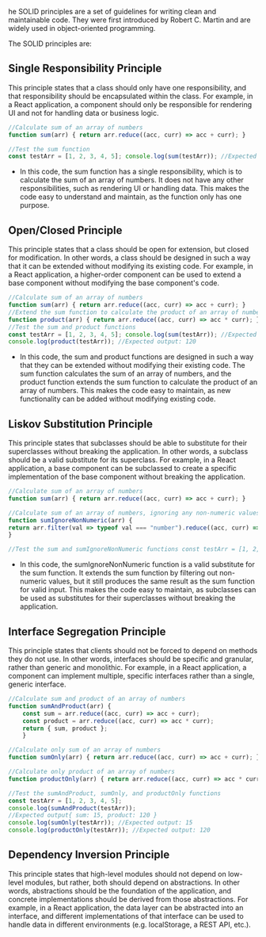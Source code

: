 he SOLID principles are a set of guidelines for writing clean and maintainable code. They were first introduced by Robert C. Martin and are widely used in object-oriented programming.

The SOLID principles are:

## Single Responsibility Principle 
This principle states that a class should only have one responsibility, and that responsibility should 
be encapsulated within the class. For example, in a React application, a component should only be responsible for rendering UI and not for handling data or business logic.

```js
//Calculate sum of an array of numbers 
function sum(arr) { return arr.reduce((acc, curr) => acc + curr); }

//Test the sum function 
const testArr = [1, 2, 3, 4, 5]; console.log(sum(testArr)); //Expected output: 15
```
* In this code, the sum function has a single responsibility, which is to calculate the sum of an array of numbers. It does not have any other responsibilities, such as rendering UI or handling data. This makes the code easy to understand and maintain, as the function only has one purpose.

## Open/Closed Principle 
This principle states that a class should be open for extension, but closed for modification. In other words, a class should be designed in such a way that it can be extended without modifying its existing code. For example, in a React application, a higher-order component can be used to extend a base component without modifying the base component's code.

```js
//Calculate sum of an array of numbers 
function sum(arr) { return arr.reduce((acc, curr) => acc + curr); }
//Extend the sum function to calculate the product of an array of numbers
function product(arr) { return arr.reduce((acc, curr) => acc * curr); }
//Test the sum and product functions 
const testArr = [1, 2, 3, 4, 5]; console.log(sum(testArr)); //Expected output:15
console.log(product(testArr)); //Expected output: 120
```

* In this code, the sum and product functions are designed in such a way that they can be extended without modifying their existing code. The sum function calculates the sum of an array of numbers, and the product function extends the sum function to calculate the product of an array of numbers. This makes the code easy to maintain, as new functionality can be added without modifying existing code.

## Liskov Substitution Principle 
This principle states that subclasses should be able to substitute for their superclasses without breaking the application. In other words, a subclass should be a valid substitute for its superclass. For example, in a React application, a base component can be subclassed to create a specific implementation of the base component without breaking the application.

```js
//Calculate sum of an array of numbers 
function sum(arr) { return arr.reduce((acc, curr) => acc + curr); }

//Calculate sum of an array of numbers, ignoring any non-numeric values 
function sumIgnoreNonNumeric(arr) { 
return arr.filter(val => typeof val === "number").reduce((acc, curr) => acc + curr); 
}

//Test the sum and sumIgnoreNonNumeric functions const testArr = [1, 2, "a", 3, 4, 5]; console.log(sum(testArr)); //Expected output: 15 console.log(sumIgnoreNonNumeric(testArr)); //Expected output: 15
```

* In this code, the sumIgnoreNonNumeric function is a valid substitute for the sum function. It extends the sum function by filtering out non-numeric values, but it still produces the same result as the sum function for valid input. This makes the code easy to maintain, as subclasses can be used as substitutes for their superclasses without breaking the application.

## Interface Segregation Principle 
This principle states that clients should not be forced to depend on methods they do not use. In other words, interfaces should be specific and granular, rather than generic and monolithic. For example, in a React application, a component can implement multiple, specific interfaces rather than a single, generic interface.

```js
//Calculate sum and product of an array of numbers 
function sumAndProduct(arr) { 
	const sum = arr.reduce((acc, curr) => acc + curr); 
	const product = arr.reduce((acc, curr) => acc * curr); 
	return { sum, product }; 
	}

//Calculate only sum of an array of numbers 
function sumOnly(arr) { return arr.reduce((acc, curr) => acc + curr); }

//Calculate only product of an array of numbers 
function productOnly(arr) { return arr.reduce((acc, curr) => acc * curr); }

//Test the sumAndProduct, sumOnly, and productOnly functions 
const testArr = [1, 2, 3, 4, 5]; 
console.log(sumAndProduct(testArr)); 
//Expected output{ sum: 15, product: 120 } 
console.log(sumOnly(testArr)); //Expected output: 15 
console.log(productOnly(testArr)); //Expected output: 120
```

   
## Dependency Inversion Principle 
This principle states that high-level modules should not depend on low-level modules, but rather, both should depend on abstractions. In other words, abstractions should be the foundation of the application, and concrete implementations should be derived from those abstractions. For example, in a React application, the data layer can be abstracted into an interface, and different implementations of that interface can be used to handle data in different environments (e.g. localStorage, a REST API, etc.).